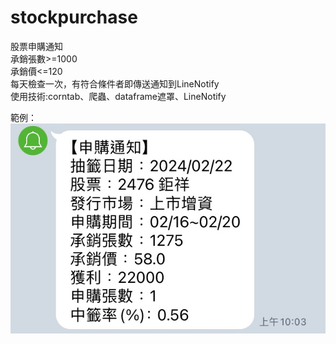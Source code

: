 # stockpurchase
股票申購通知 \
承銷張數>=1000\
承銷價<=120\
每天檢查一次，有符合條件者即傳送通知到LineNotify\
使用技術:corntab、爬蟲、dataframe遮罩、LineNotify

範例：
![](img/IMG_9157.jpeg)
